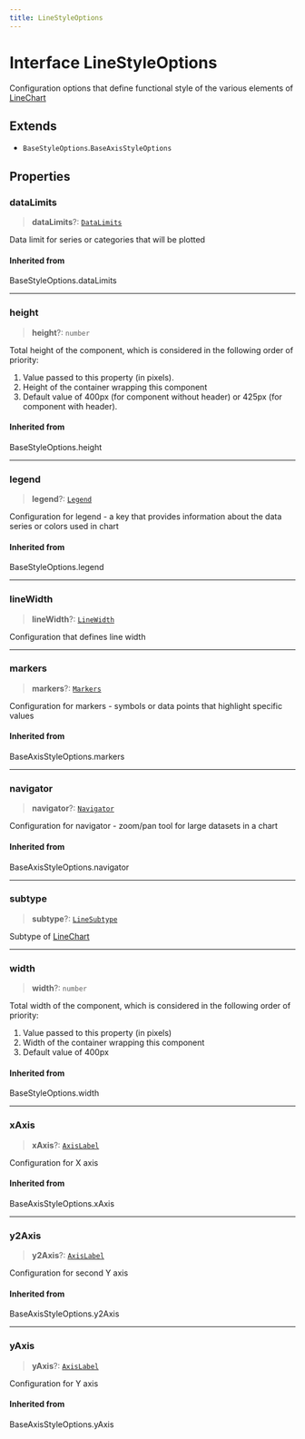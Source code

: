 ```yaml
---
title: LineStyleOptions
---
```


# Interface LineStyleOptions

Configuration options that define functional style of the various elements of [LineChart](../classes/class.LineChart.md)

## Extends

- `BaseStyleOptions`.`BaseAxisStyleOptions`

## Properties

### dataLimits

> **dataLimits**?: [`DataLimits`](interface.DataLimits.md)

Data limit for series or categories that will be plotted

#### Inherited from

BaseStyleOptions.dataLimits

***

### height

> **height**?: `number`

Total height of the component, which is considered in the following order of priority:

1. Value passed to this property (in pixels).
2. Height of the container wrapping this component
3. Default value of 400px (for component without header) or 425px (for component with header).

#### Inherited from

BaseStyleOptions.height

***

### legend

> **legend**?: [`Legend`](../type-aliases/type-alias.Legend.md)

Configuration for legend - a key that provides information about the data series or colors used in chart

#### Inherited from

BaseStyleOptions.legend

***

### lineWidth

> **lineWidth**?: [`LineWidth`](../type-aliases/type-alias.LineWidth.md)

Configuration that defines line width

***

### markers

> **markers**?: [`Markers`](../type-aliases/type-alias.Markers.md)

Configuration for markers - symbols or data points that highlight specific values

#### Inherited from

BaseAxisStyleOptions.markers

***

### navigator

> **navigator**?: [`Navigator`](../type-aliases/type-alias.Navigator.md)

Configuration for navigator - zoom/pan tool for large datasets in a chart

#### Inherited from

BaseAxisStyleOptions.navigator

***

### subtype

> **subtype**?: [`LineSubtype`](../type-aliases/type-alias.LineSubtype.md)

Subtype of [LineChart](../classes/class.LineChart.md)

***

### width

> **width**?: `number`

Total width of the component, which is considered in the following order of priority:

1. Value passed to this property (in pixels)
2. Width of the container wrapping this component
3. Default value of 400px

#### Inherited from

BaseStyleOptions.width

***

### xAxis

> **xAxis**?: [`AxisLabel`](../type-aliases/type-alias.AxisLabel.md)

Configuration for X axis

#### Inherited from

BaseAxisStyleOptions.xAxis

***

### y2Axis

> **y2Axis**?: [`AxisLabel`](../type-aliases/type-alias.AxisLabel.md)

Configuration for second Y axis

#### Inherited from

BaseAxisStyleOptions.y2Axis

***

### yAxis

> **yAxis**?: [`AxisLabel`](../type-aliases/type-alias.AxisLabel.md)

Configuration for Y axis

#### Inherited from

BaseAxisStyleOptions.yAxis
